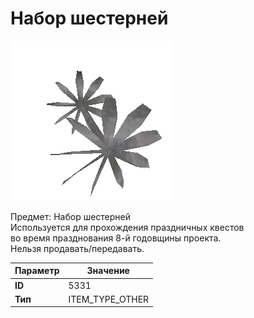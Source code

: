 # Набор шестерней

![Item Image](../img/5331.webp?raw=true)

Предмет: Набор шестерней<br>Используется для прохождения праздничных квестов<br>во время празднования 8-й годовщины проекта.<br>Нельзя продавать/передавать.


| Параметр | Значение |
|----------|----------|
| **ID** | 5331 |
| **Тип** | ITEM_TYPE_OTHER |

